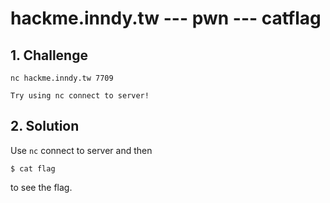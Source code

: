 # hackme.inndy.tw --- pwn --- catflag

## 1. Challenge

```
nc hackme.inndy.tw 7709

Try using nc connect to server!
```

## 2. Solution

Use `nc` connect to server and then 

```shell
$ cat flag
```

to see the flag.


